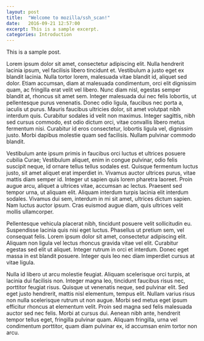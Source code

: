 ```yaml
---
layout: post
title:  "Welcome to mozilla/ssh_scan!"
date:   2016-09-21 12:57:00
excerpt: This is a sample excerpt.
categories: Introduction
---
```


This is a sample post.

Lorem ipsum dolor sit amet, consectetur adipiscing elit. Nulla hendrerit lacinia ipsum, vel facilisis libero tincidunt et. Vestibulum a justo eget ex blandit lacinia. Nulla tortor lorem, malesuada vitae blandit id, aliquet sed dolor. Etiam accumsan, diam at malesuada condimentum, orci elit dignissim quam, ac fringilla erat velit vel libero. Nunc diam nisl, egestas semper blandit at, rhoncus sit amet sem. Integer malesuada dui nec felis lobortis, ut pellentesque purus venenatis. Donec odio ligula, faucibus nec porta a, iaculis ut purus. Mauris faucibus ultricies dolor, sit amet volutpat nibh interdum quis. Curabitur sodales id velit non maximus. Integer sagittis, nibh sed cursus commodo, est odio dictum orci, vitae convallis libero metus fermentum nisi. Curabitur id eros consectetur, lobortis ligula vel, dignissim justo. Morbi dapibus molestie quam sed facilisis. Nullam pulvinar commodo blandit.

Vestibulum ante ipsum primis in faucibus orci luctus et ultrices posuere cubilia Curae; Vestibulum aliquet, enim in congue pulvinar, odio felis suscipit neque, id ornare tellus tellus sodales est. Quisque fermentum luctus justo, sit amet aliquet erat imperdiet in. Vivamus auctor ultrices purus, vitae mattis diam semper id. Integer ut sapien quis lorem pharetra laoreet. Proin augue arcu, aliquet a ultrices vitae, accumsan ac lectus. Praesent sed tempor urna, ut aliquam elit. Aliquam interdum turpis lacinia elit interdum sodales. Vivamus dui sem, interdum in mi sit amet, ultrices dictum sapien. Nam luctus auctor ipsum. Cras euismod augue diam, quis ultrices velit mollis ullamcorper.

Pellentesque vehicula placerat nibh, tincidunt posuere velit sollicitudin eu. Suspendisse lacinia quis nisi eget luctus. Phasellus ut pretium sem, vel consequat felis. Lorem ipsum dolor sit amet, consectetur adipiscing elit. Aliquam non ligula vel lectus rhoncus gravida vitae vel elit. Curabitur egestas sed elit ut aliquet. Integer rutrum in orci et interdum. Donec eget massa in est blandit posuere. Integer quis leo nec diam imperdiet cursus at vitae ligula.

Nulla id libero ut arcu molestie feugiat. Aliquam scelerisque orci turpis, at lacinia dui facilisis non. Integer magna leo, tincidunt faucibus risus nec, porttitor feugiat risus. Quisque ut venenatis neque, sed pulvinar elit. Sed eget justo hendrerit, mattis nisl elementum, tempus elit. Nullam varius risus non nulla scelerisque rutrum ut non augue. Morbi sed metus eget ipsum efficitur rhoncus at elementum velit. Proin sed magna sed felis malesuada auctor sed nec felis. Morbi at cursus dui. Aenean nibh ante, hendrerit tempor tellus eget, fringilla pulvinar quam. Aliquam fringilla, urna vel condimentum porttitor, quam diam pulvinar ex, id accumsan enim tortor non arcu. 
